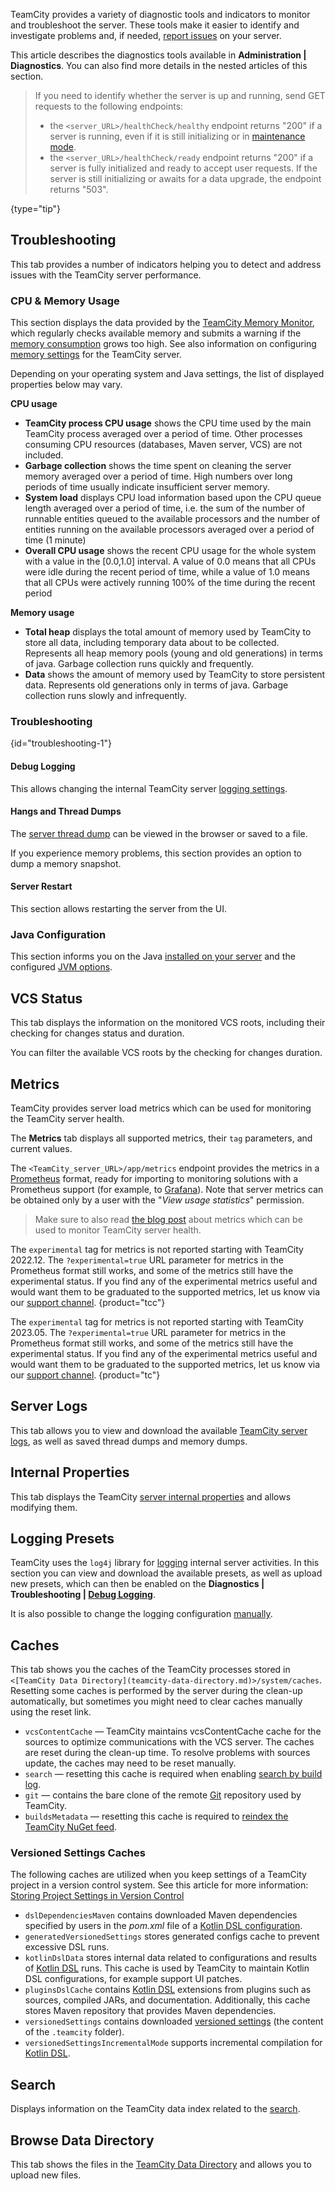 [//]: # (title: TeamCity Monitoring and Diagnostics)
[//]: # (auxiliary-id: TeamCity Monitoring and Diagnostics)

TeamCity provides a variety of diagnostic tools and indicators to monitor and troubleshoot the server. These tools make it easier to identify and investigate problems and, if needed, [report issues](reporting-issues.md) on your server.

This article describes the diagnostics tools available in __Administration | Diagnostics__. You can also find more details in the nested articles of this section.

> If you need to identify whether the server is up and running, send GET requests to the following endpoints:
> * the `<server_URL>/healthCheck/healthy` endpoint returns "200" if a server is running, even if it is still initializing or in [maintenance mode](teamcity-maintenance-mode.md).
> * the `<server_URL>/healthCheck/ready` endpoint returns "200" if a server is fully initialized and ready to accept user requests. If the server is still initializing or awaits for a data upgrade, the endpoint returns "503".
>
{type="tip"}

## Troubleshooting

This tab provides a number of indicators helping you to detect and address issues with the TeamCity server performance.

### CPU &amp; Memory Usage

This section displays the data provided by the [TeamCity Memory Monitor](teamcity-memory-monitor.md), which regularly checks available memory and submits a warning if the [memory consumption](reporting-issues.md#OutOfMemory+Problems) grows too high. See also information on configuring [memory settings](configure-server-installation.md#Configure+Memory+Settings+for+TeamCity+Server) for the TeamCity server.

Depending on your operating system and Java settings, the list of displayed properties below may vary.

__CPU usage__
* __TeamCity process CPU usage__ shows the CPU time used by the main TeamCity process averaged over a period of time. Other processes consuming CPU resources (databases, Maven server, VCS) are not included.
* __Garbage collection__ shows the time spent on cleaning the server memory averaged over a period of time. High numbers over long periods of time usually indicate insufficient server memory.
* __System load__ displays CPU load information based upon the CPU queue length averaged over a period of time, i.e. the sum of the number of runnable entities queued to the available processors and the number of entities running on the available processors averaged over a period of time (1 minute)
* __Overall CPU usage__ shows the recent CPU usage for the whole system with a value in the \[0.0,1.0\] interval. A value of 0.0 means that all CPUs were idle during the recent period of time, while a value of 1.0 means that all CPUs were actively running 100% of the time during the recent period

__Memory usage__
* __Total heap__  displays the total amount of memory used by TeamCity to store all data, including temporary data about to be collected. Represents all heap memory pools (young and old generations) in terms of java. Garbage collection runs quickly and frequently.
* __Data__ shows the amount of memory used by TeamCity to store persistent data. Represents old generations only in terms of java. Garbage collection runs slowly and infrequently.

### Troubleshooting
{id="troubleshooting-1"}

#### Debug Logging

This allows changing the internal TeamCity server [logging settings](teamcity-server-logs.md#Logging-related+Diagnostics+UI).

#### Hangs and Thread Dumps

The [server thread dump](reporting-issues.md#Server+Thread+Dump) can be viewed in the browser or saved to a file.

If you experience memory problems, this section provides an option to dump a memory snapshot.

#### Server Restart

This section allows restarting the server from the UI.

### Java Configuration

This section informs you on the Java [installed on your server](how-to.md#Install+Non-Bundled+Version+of+Java) and the configured [JVM options](server-startup-properties.md#JVM+Options).

## VCS Status

This tab displays the information on the monitored VCS roots, including their checking for changes status and duration.

You can filter the available VCS roots by the checking for changes duration.

## Metrics

TeamCity provides server load metrics which can be used for monitoring the TeamCity server health.

The __Metrics__ tab displays all supported metrics, their `tag` parameters, and current values.

The `<TeamCity_server_URL>/app/metrics` endpoint provides the metrics in a [Prometheus](https://prometheus.io/) format, ready for importing to monitoring solutions with a Prometheus support (for example, to [Grafana](https://grafana.com/)). Note that server metrics can be obtained only by a user with the "_View usage statistics_" permission.

> Make sure to also read [the blog post](https://blog.jetbrains.com/teamcity/2022/06/monitoring-teamcity-server-health/) about metrics which can be used to monitor TeamCity server health.

The `experimental` tag for metrics is not reported starting with TeamCity 2022.12.
The `?experimental=true` URL parameter for metrics in the Prometheus format still works, and some of the metrics still have the experimental status.
If you find any of the experimental metrics useful and would want them to be graduated to the supported metrics,
let us know via our [support channel](feedback.md).
{product="tcc"}

The `experimental` tag for metrics is not reported starting with TeamCity 2023.05.
The `?experimental=true` URL parameter for metrics in the Prometheus format still works, and some of the metrics still have the experimental status.
If you find any of the experimental metrics useful and would want them to be graduated to the supported metrics,
let us know via our [support channel](feedback.md).
{product="tc"}

## Server Logs

This tab allows you to view and download the available [TeamCity server logs](teamcity-server-logs.md), as well as saved thread dumps and memory dumps.

## Internal Properties

This tab displays the TeamCity [server internal properties](server-startup-properties.md#TeamCity+Internal+Properties) and allows modifying them.

## Logging Presets

TeamCity uses the `log4j` library for [logging](teamcity-server-logs.md) internal server activities. In this section you can view and download the available presets, as well as upload new presets, which can then be enabled on the __Diagnostics | Troubleshooting | [Debug Logging](#Debug+Logging)__.

It is also possible to change the logging configuration [manually](teamcity-server-logs.md#Changing+Logging+Configuration).

## Caches

This tab shows you the caches of the TeamCity processes stored in `<[TeamCity Data Directory](teamcity-data-directory.md)>/system/caches`. Resetting some caches is performed by the server during the clean-up automatically, but sometimes you might need to clear caches manually using  the reset link.
* `vcsContentCache` — TeamCity maintains vcsContentCache cache for the sources to optimize communications with the VCS server. The caches are reset during the clean-up time. To resolve problems with sources update, the caches may need to be reset manually.
* `search` — resetting this cache is required when enabling [search by build log](search.md#Search+by+Build+Log).
* `git` — contains the bare clone of the remote [Git](git.md) repository used by TeamCity.
* `buildsMetadata` — resetting this cache is required to [reindex the TeamCity NuGet feed](common-problems.md#Problems+with+TeamCity+NuGet+Feed).

### Versioned Settings Caches

The following caches are utilized when you keep settings of a TeamCity project in a version control system. See this article for more information: [Storing Project Settings in Version Control](storing-project-settings-in-version-control.md)

* `dslDependenciesMaven` contains downloaded Maven dependencies specified 
by users in the *pom.xml* file of a [Kotlin DSL configuration](kotlin-dsl.md). 
* `generatedVersionedSettings` stores generated configs cache to prevent excessive DSL runs.
* `kotlinDslData` stores internal data related to configurations and results of [Kotlin DSL](kotlin-dsl.md) runs. 
This cache is used by TeamCity to maintain Kotlin DSL configurations, for example support UI patches. 
* `pluginsDslCache` contains [Kotlin DSL](kotlin-dsl.md) extensions from plugins such as sources, 
compiled JARs, and documentation. 
Additionally, this cache stores Maven repository that provides Maven dependencies.
* `versionedSettings` contains downloaded [versioned settings](storing-project-settings-in-version-control.md) (the content of the `.teamcity` folder). 
* `versionedSettingsIncrementalMode` supports incremental compilation for [Kotlin DSL](kotlin-dsl.md). 

## Search

Displays information on the TeamCity data index related to the [search](search.md).

## Browse Data Directory

This tab shows the files in the [TeamCity Data Directory](teamcity-data-directory.md) and allows you to upload new files.

